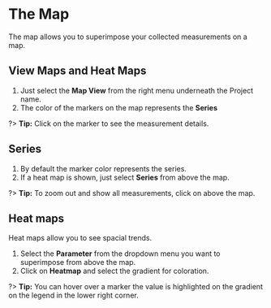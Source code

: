 # The Map

The map allows you to superimpose your collected measurements on a map.

## View Maps and Heat Maps

1. Just select the **<i class="fa fa-globe"></i> Map View** from the right menu underneath the Project name.
2. The color of the markers on the map represents the **Series**

?> **Tip:** Click on the marker to see the measurement details.

## Series

1. By default the marker color represents the series.
2. If a heat map is shown, just select **Series** from above the map.

?> **Tip:** To zoom out and show all measurements, click on <i class="fa fa-expand"></i> above the map.

## Heat maps

Heat maps allow you to see spacial trends.

1. Select the **Parameter** from the dropdown menu you want to superimpose from above the map.
2. Click on **Heatmap** and select the gradient for coloration.

?> **Tip:** You can hover over a marker the value is highlighted on the gradient on the legend in the lower right corner.